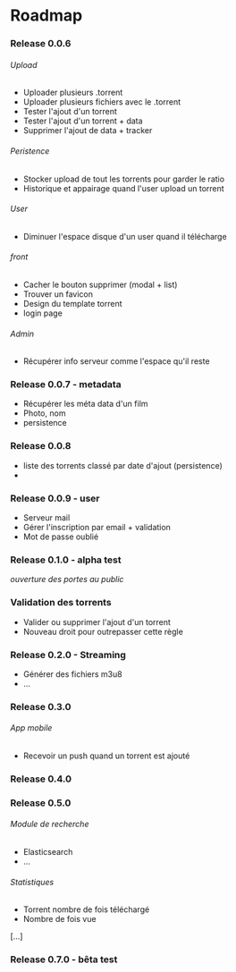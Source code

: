 # Roadmap

### Release 0.0.6

###### Upload

* Uploader plusieurs .torrent
* Uploader plusieurs fichiers avec le .torrent
* Tester l'ajout d'un torrent
* Tester l'ajout d'un torrent + data
* Supprimer l'ajout de data + tracker

###### Peristence

* Stocker upload de tout les torrents pour garder le ratio
* Historique et appairage quand l'user upload un torrent

###### User

* Diminuer l'espace disque d'un user quand il télécharge

###### front

* Cacher le bouton supprimer (modal + list)
* Trouver un favicon
* Design du template torrent
* login page

###### Admin

* Récupérer info serveur comme l'espace qu'il reste

### Release 0.0.7 - metadata

* Récupérer les méta data d'un film
* Photo, nom
* persistence

### Release 0.0.8

* liste des torrents classé par date d'ajout (persistence)
* 

### Release 0.0.9 - user

* Serveur mail
* Gérer l'inscription par email + validation
* Mot de passe oublié


### Release 0.1.0 - alpha test

*ouverture des portes au public*

### Validation des torrents

* Valider ou supprimer l'ajout d'un torrent
* Nouveau droit pour outrepasser cette règle

### Release 0.2.0 - Streaming

* Générer des fichiers m3u8
* ...

### Release 0.3.0

###### App mobile

* Recevoir un push quand un torrent est ajouté

### Release 0.4.0


### Release 0.5.0

###### Module de recherche

* Elasticsearch 
* ...

###### Statistiques

* Torrent nombre de fois téléchargé
* Nombre de fois vue


[...]

### Release 0.7.0 - bêta test